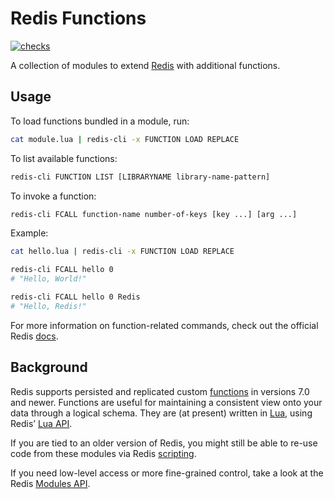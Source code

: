 # Redis Functions

[![checks](https://github.com/pmeinhardt/redis-functions/actions/workflows/checks.yml/badge.svg)](https://github.com/pmeinhardt/redis-functions/actions/workflows/checks.yml)

A collection of modules to extend [Redis](https://redis.io/) with additional functions.

## Usage

To load functions bundled in a module, run:

```sh
cat module.lua | redis-cli -x FUNCTION LOAD REPLACE
```

To list available functions:

```sh
redis-cli FUNCTION LIST [LIBRARYNAME library-name-pattern]
```

To invoke a function:

```sh
redis-cli FCALL function-name number-of-keys [key ...] [arg ...]
```

Example:

```sh
cat hello.lua | redis-cli -x FUNCTION LOAD REPLACE

redis-cli FCALL hello 0
# "Hello, World!"

redis-cli FCALL hello 0 Redis
# "Hello, Redis!"
```

For more information on function-related commands, check out the official Redis [docs](https://redis.io/commands/?group=scripting).

## Background

Redis supports persisted and replicated custom [functions](https://redis.io/docs/manual/programmability/functions-intro/) in versions 7.0 and newer. Functions are useful for maintaining a consistent view onto your data through a logical schema. They are (at present) written in [Lua](https://www.lua.org/), using Redis’ [Lua API](https://redis.io/docs/manual/programmability/lua-api/).

If you are tied to an older version of Redis, you might still be able to re-use code from these modules via Redis [scripting](https://redis.io/docs/manual/programmability/eval-intro/).

If you need low-level access or more fine-grained control, take a look at the Redis [Modules API](https://redis.io/docs/reference/modules/).
